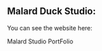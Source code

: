 ## Malard Duck Studio:
  You can see the website here:
<p>
  <a harf='https://maoz-grossman.github.io/GameDev_Portfolio/'> Malard Studio PortFolio </a>
  </p>
